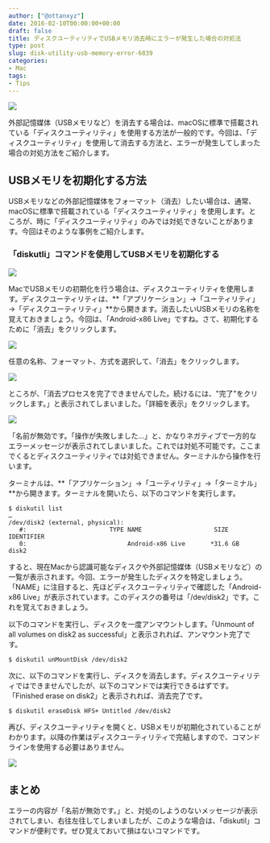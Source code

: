 ```yaml
---
author: ["@ottanxyz"]
date: 2016-02-10T00:00:00+00:00
draft: false
title: ディスクユーティリティでUSBメモリ消去時にエラーが発生した場合の対処法
type: post
slug: disk-utility-usb-memory-error-6839
categories:
- Mac
tags:
- Tips
---
```


![](/uploads/2016/02/160210-56bb33959e848-1.jpg)






外部記憶媒体（USBメモリなど）を消去する場合は、macOSに標準で搭載されている「ディスクユーティリティ」を使用する方法が一般的です。今回は、「ディスクユーティリティ」を使用して消去する方法と、エラーが発生してしまった場合の対処方法をご紹介します。





## USBメモリを初期化する方法





USBメモリなどの外部記憶媒体をフォーマット（消去）したい場合は、通常、macOSに標準で搭載されている「ディスクユーティリティ」を使用します。ところが、時に「ディスクユーティリティ」のみでは対処できないことがあります。今回はそのような事例をご紹介します。





### 「diskutli」コマンドを使用してUSBメモリを初期化する





![](/uploads/2016/02/160210-56bb33662fc54-1.png)






MacでUSBメモリの初期化を行う場合は、ディスクユーティリティを使用します。ディスクユーティリティは、**「アプリケーション」→「ユーティリティ」→「ディスクユーティリティ」**から開きます。消去したいUSBメモリの名称を覚えておきましょう。今回は、「Android-x86 Live」ですね。さて、初期化するために「消去」をクリックします。





![](/uploads/2016/02/160210-56bb3370611ef-1.png)






任意の名称、フォーマット、方式を選択して、「消去」をクリックします。





![](/uploads/2016/02/160210-56bb337a8c1e5-1.png)






ところが、「消去プロセスを完了できませんでした。続けるには、"完了"をクリックします。」と表示されてしまいました。「詳細を表示」をクリックします。





![](/uploads/2016/02/160210-56bb3383d8135-1.png)






「名前が無効です。「操作が失敗しました…」と、かなりネガティブで一方的なエラーメッセージが表示されてしまいました。これでは対処不可能です。ここまでくるとディスクユーティリティでは対処できません。ターミナルから操作を行います。





ターミナルは、**「アプリケーション」→「ユーティリティ」→「ターミナル」**から開きます。ターミナルを開いたら、以下のコマンドを実行します。




    
    $ diskutil list
    …
    /dev/disk2 (external, physical):
       #:                       TYPE NAME                    SIZE       IDENTIFIER
       0:                            Android-x86 Live       *31.6 GB    disk2





すると、現在Macから認識可能なディスクや外部記憶媒体（USBメモリなど）の一覧が表示されます。今回、エラーが発生したディスクを特定しましょう。「NAME」に注目すると、先ほどディスクユーティリティで確認した「Android-x86 Live」が表示されています。このディスクの番号は「/dev/disk2」です。これを覚えておきましょう。





以下のコマンドを実行し、ディスクを一度アンマウントします。「Unmount of all volumes on disk2  as successful」と表示されれば、アンマウント完了です。




    
    $ diskutil unMountDisk /dev/disk2





次に、以下のコマンドを実行し、ディスクを消去します。ディスクユーティリティではできませんでしたが、以下のコマンドでは実行できるはずです。「Finished erase on disk2」と表示されれば、消去完了です。




    
    $ diskutil eraseDisk HFS+ Untitled /dev/disk2





再び、ディスクユーティリティを開くと、USBメモリが初期化されていることがわかります。以降の作業はディスクユーティリティで完結しますので、コマンドラインを使用する必要はありません。





![](/uploads/2016/02/160210-56bb338cb5add.png)






## まとめ





エラーの内容が「名前が無効です。」と、対処のしようのないメッセージが表示されてしまい、右往左往してしまいましたが、このような場合は、「diskutil」コマンドが便利です。ぜひ覚えておいて損はないコマンドです。
